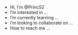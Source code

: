 -  Hi, I’m @PrincS2
-  I’m interested in ...
-  I’m currently learning ...
-  I’m looking to collaborate on ...
-  How to reach me ...

<!---
PrincS2/PrincS2 is a ✨ special ✨ repository because its `README.md` (this file) appears on your GitHub profile.
You can click the Preview link to take a look at your changes.
--->
